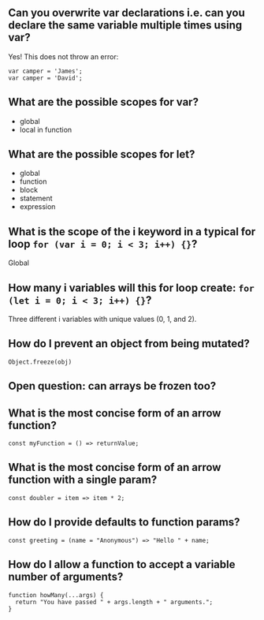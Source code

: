 ## Can you overwrite var declarations i.e. can you declare the same variable multiple times using var?

Yes! This does not throw an error:

```
var camper = 'James';
var camper = 'David';
```

## What are the possible scopes for var?

- global
- local in function

## What are the possible scopes for let?

- global
- function
- block
- statement
- expression

## What is the scope of the i keyword in a typical for loop `for (var i = 0; i < 3; i++) {}`?

Global

## How many i variables will this for loop create: `for (let i = 0; i < 3; i++) {}`?

Three different i variables with unique values (0, 1, and 2).

## How do I prevent an object from being mutated?

`Object.freeze(obj)`

## Open question: can arrays be frozen too?

## What is the most concise form of an arrow function?

```
const myFunction = () => returnValue;
```

## What is the most concise form of an arrow function with a single param?

```
const doubler = item => item * 2;
```

## How do I provide defaults to function params?

```
const greeting = (name = "Anonymous") => "Hello " + name;
```

## How do I allow a function to accept a variable number of arguments?

```
function howMany(...args) {
  return "You have passed " + args.length + " arguments.";
}
```
